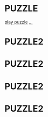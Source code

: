 # PUZZLE

[play puzzle](https://delicate-lolly-b2a81e.netlify.app/)
[...](https://guileless-moonbeam-53bdd4.netlify.app/)
# PUZZLE2
# PUZZLE2
# PUZZLE2
# PUZZLE2
